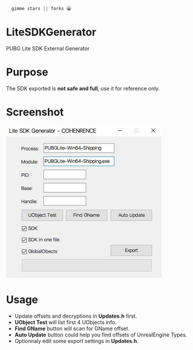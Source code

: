 ```cpp
  gimme stars || forks 😀
```
# LiteSDKGenerator
PUBG Lite SDK External Generator
# Purpose
The SDK exported is **not** **safe and full**, use it for reference only.
# Screenshot
![6}I{ST3VW1_U4W{4Q{QGJJL.png](./Screenshots.jpg?raw=true)
# Usage
* Update offsets and decryptions in **Updates.h** first.
* **UObject Test** will list first 4 UObjects info.
* **Find GName** button will scan for GName offset.
* **Auto Update** button could help you find offsets of UnrealEngine Types.
* Optionnaly edit some export settings in **Updates.h**.
